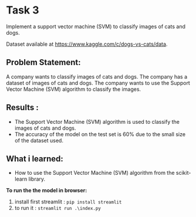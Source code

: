 # Task 3
Implement a support vector machine (SVM) to classify images of cats and dogs. 

Dataset available at https://www.kaggle.com/c/dogs-vs-cats/data.


## Problem Statement:
A company wants to classify images of cats and dogs. The company has a dataset of images of cats and dogs. The company wants to use the Support Vector Machine (SVM) algorithm to classify the images.

## Results :
- The Support Vector Machine (SVM) algorithm is used to classify the images of cats and dogs.
- The accuracy of the model on the test set is 60% due to the small size of the dataset used.


## What i learned:
- How to use the Support Vector Machine (SVM) algorithm from the scikit-learn library.



**To run the the model in browser:**

1. install first streamlit :  `pip install streamlit`
2. to run it : `streamlit run .\index.py`


